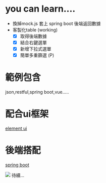 # you can learn....
* 換掉mock.js 套上 spring boot 後端返回數據
* 客製化table (working)
  - [x] 取得後端數據 
  - [x] 結合右鍵選單 
  - [x] 新增下拉式選單
  - [x] 簡單多重篩選 (P)

# 範例包含
json,restful,spring boot,vue.....

# 配合ui框架
[element ui](https://element.eleme.io/#/zh-CN)

# 後端搭配
[spring boot](https://spring.io/)


![](https://i.imgur.com/vLPdvuu.png)
待續...
